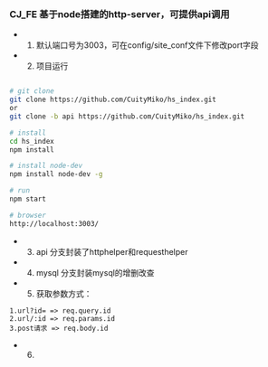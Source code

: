 ### CJ_FE 基于node搭建的http-server，可提供api调用

+ 1. 默认端口号为3003，可在config/site_conf文件下修改port字段
+ 2. 项目运行
```bash

# git clone
git clone https://github.com/CuityMiko/hs_index.git
or
git clone -b api https://github.com/CuityMiko/hs_index.git

# install
cd hs_index
npm install

# install node-dev
npm install node-dev -g

# run
npm start

# browser
http://localhost:3003/
```
+ 3. api 分支封装了httphelper和requesthelper
+ 4. mysql 分支封装mysql的增删改查
+ 5. 获取参数方式：
```
1.url?id= => req.query.id
2.url/:id => req.params.id
3.post请求 => req.body.id
```
+ 6. 
